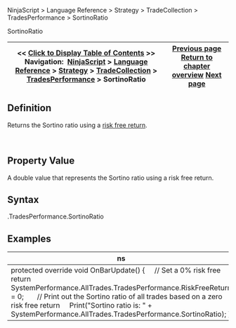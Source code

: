 ﻿
NinjaScript > Language Reference > Strategy > TradeCollection > TradesPerformance > SortinoRatio

SortinoRatio

| << [Click to Display Table of Contents](sortinoratio.md) >> **Navigation:**     [NinjaScript](ninjascript.md) > [Language Reference](language_reference_wip.md) > [Strategy](strategy.md) > [TradeCollection](tradecollection.md) > [TradesPerformance](tradesperformance.md) > SortinoRatio | [Previous page](sharperatio.md) [Return to chapter overview](tradesperformance.md) [Next page](ticks.md) |
| --- | --- |
## Definition
Returns the Sortino ratio using a [risk free return](riskfreereturn.md).  

 
## Property Value
A double value that represents the Sortino ratio using a risk free return.
 
## Syntax
<TradeCollection>.TradesPerformance.SortinoRatio

## Examples

| ns |
| --- |
| protected override void OnBarUpdate() {      // Set a 0% risk free return      SystemPerformance.AllTrades.TradesPerformance.RiskFreeReturn = 0;        // Print out the Sortino ratio of all trades based on a zero risk free return      Print("Sortino ratio is: " + SystemPerformance.AllTrades.TradesPerformance.SortinoRatio); } |
 

